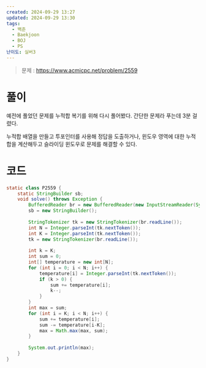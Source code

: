 ```yaml
---
created: 2024-09-29 13:27
updated: 2024-09-29 13:30
tags:
  - 백준
  - Baekjoon
  - BOJ
  - PS
난이도: 실버3
---
```

> 문제 : https://www.acmicpc.net/problem/2559

# 풀이
예전에 풀었던 문제를 누적합 복기를 위해 다시 풀어봤다.
간단한 문제라 푸는데 3분 걸렸다.

누적합 배열을 만들고 투포인터를 사용해 정답을 도출하거나, 윈도우 영역에 대한 누적합을 계산해두고 슬라이딩 윈도우로 문제를 해결할 수 있다.
# 코드
```java
static class P2559 {  
    static StringBuilder sb;  
    void solve() throws Exception {  
        BufferedReader br = new BufferedReader(new InputStreamReader(System.in));  
        sb = new StringBuilder();  
  
        StringTokenizer tk = new StringTokenizer(br.readLine());  
        int N = Integer.parseInt(tk.nextToken());  
        int K = Integer.parseInt(tk.nextToken());  
        tk = new StringTokenizer(br.readLine());  
  
        int k = K;  
        int sum = 0;  
        int[] temperature = new int[N];  
        for (int i = 0; i < N; i++) {  
            temperature[i] = Integer.parseInt(tk.nextToken());  
            if (k > 0) {  
                sum += temperature[i];  
                k--;  
            }  
        }  
        int max = sum;  
        for (int i = K; i < N; i++) {  
            sum += temperature[i];  
            sum -= temperature[i-K];  
            max = Math.max(max, sum);  
        }  
  
        System.out.println(max);  
    }  
}
```